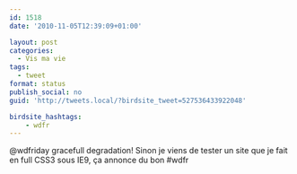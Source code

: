 ```yaml
---
id: 1518
date: '2010-11-05T12:39:09+01:00'

layout: post
categories:
  - Vis ma vie
tags:
  - tweet
format: status
publish_social: no
guid: 'http://tweets.local/?birdsite_tweet=527536433922048'

birdsite_hashtags:
    - wdfr
---
```


@wdfriday gracefull degradation! Sinon je viens de tester un site que je fait en full CSS3 sous IE9, ça annonce du bon #wdfr